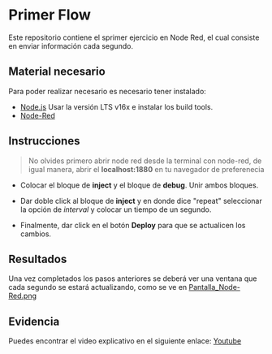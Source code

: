 # Primer Flow
Este repositorio contiene el sprimer ejercicio en Node Red, el cual consiste en enviar información cada segundo.

## Material necesario
Para poder realizar necesario es necesario tener instalado:
- [Node.js](https://github.com/nodesource/distributions/blob/master/README.md) Usar la versión LTS v16x e instalar los build tools.
- [Node-Red](https://nodered.org/docs/getting-started/local)

## Instrucciones

>No olvides primero abrir node red desde la terminal con node-red, de igual manera, abrir el **localhost:1880** en tu navegador de preferenecia

- Colocar el bloque de **inject** y el bloque de **debug**. Unir ambos bloques.

- Dar doble click al bloque de **inject** y en donde dice "repeat" seleccionar la opción de *interval* y colocar un tiempo de un segundo.

- Finalmente, dar click en el botón **Deploy** para que se actualicen los cambios. 


## Resultados


Una vez completados los pasos anteriores se deberá ver una ventana que cada segundo se estará actualizando, como se ve en [Pantalla_Node-Red.png](https://github.com/ArathTzec/Flow-1/blob/main/Pantalla_Node-Red.png)

## Evidencia 

Puedes encontrar el video explicativo en el siguiente enlace: [Youtube](https://www.youtube.com/watch?v=so2djHjeGRE)



